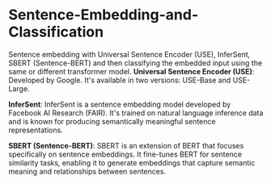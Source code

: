 # Sentence-Embedding-and-Classification
Sentence embedding with Universal Sentence Encoder (USE), InferSent, SBERT (Sentence-BERT) and then classifying the embedded input using the same or different transformer model.
**Universal Sentence Encoder (USE)**: Developed by Google. It's available in two versions: USE-Base and USE-Large.

**InferSent**: InferSent is a sentence embedding model developed by Facebook AI Research (FAIR). It's trained on natural language inference data and is known for producing semantically meaningful sentence representations.

**SBERT (Sentence-BERT)**: SBERT is an extension of BERT that focuses specifically on sentence embeddings. It fine-tunes BERT for sentence similarity tasks, enabling it to generate embeddings that capture semantic meaning and relationships between sentences.
